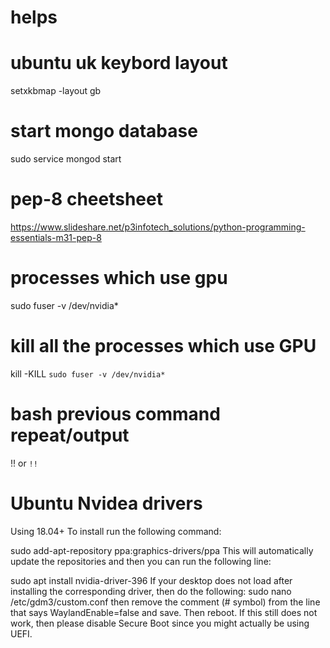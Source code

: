 # helps

# ubuntu uk keybord layout
setxkbmap -layout gb  

# start mongo database
sudo service mongod start

# pep-8 cheetsheet
https://www.slideshare.net/p3infotech_solutions/python-programming-essentials-m31-pep-8

# processes which use gpu
sudo fuser -v /dev/nvidia*
# kill all the processes which use GPU
kill -KILL `sudo fuser -v /dev/nvidia*`

# bash previous command repeat/output
!! or `!!`



# Ubuntu Nvidea drivers
Using 18.04+ To install run the following command:

sudo add-apt-repository ppa:graphics-drivers/ppa
This will automatically update the repositories and then you can run the following line:

sudo apt install nvidia-driver-396
If your desktop does not load after installing the corresponding driver, then do the following:
sudo nano /etc/gdm3/custom.conf
then remove the comment (# symbol) from the line that says
WaylandEnable=false and save. Then reboot. If this still does not work, then please disable Secure Boot since you might actually be using UEFI.





